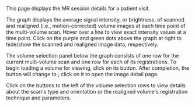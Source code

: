 This page displays the MR session details for a patient visit.

The graph displays the average signal intensity, or brightness, of
scanned and realigned (i.e., motion-corrected) volume images at each
time point of the multi-volume scan. Hover over a line to view exact
intensity values at a time point. Click on the purple and green dots
above the graph at right to hide/show the scanned and realigned image
data, respectively.

The volume selection panel below the graph consists of one row for the
current multi-volume scan and one row for each of its registrations.
To begin loading a volume for viewing, click on its
<span class="glyphicon glyphicon-download"></span> button. After
completion, the button will change to
<span class="glyphicon glyphicon-eye-open"></span>; click on it to open
the image detail page.

Click on the <span class="glyphicon glyphicon-info-sign"></span> buttons
to the left of the volume selection rows to view details about the
scan's type and orientation or the realigned volume's registration
technique and parameters.
